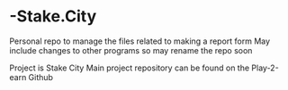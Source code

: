 ﻿# -Stake.City
Personal repo to manage the files related to making a report form
May include changes to other programs so may rename the repo soon

Project is Stake City
Main project repository can be found on the Play-2-earn Github

